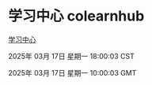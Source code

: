 # 学习中心 colearnhub
[学习中心](http://:56308/colearnhub/)

2025年 03月 17日 星期一 18:00:03 CST

2025年 03月 17日 星期一 10:00:03 GMT
